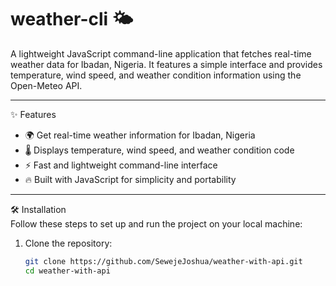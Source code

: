 # weather-cli 🌤️

A lightweight JavaScript command-line application that fetches real-time weather data for Ibadan, Nigeria. It features a simple interface and provides temperature, wind speed, and weather condition information using the Open-Meteo API.

---

✨ Features  
- 🌍 Get real-time weather information for Ibadan, Nigeria  
- 🌡️ Displays temperature, wind speed, and weather condition code  
- ⚡ Fast and lightweight command-line interface  
- 🔥 Built with JavaScript for simplicity and portability  

---

🛠 Installation  
Follow these steps to set up and run the project on your local machine:

1. Clone the repository:  
   ```bash
   git clone https://github.com/SewejeJoshua/weather-with-api.git
   cd weather-with-api
